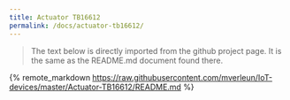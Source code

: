 ```yaml
---
title: Actuator TB16612
permalink: /docs/actuator-tb16612/
---
```

> The text below is directly imported from the github project page. It is the same as the README.md document found there.

<!-- load remote readme file from github -->
{% remote_markdown https://raw.githubusercontent.com/mverleun/IoT-devices/master/Actuator-TB16612/README.md %}

